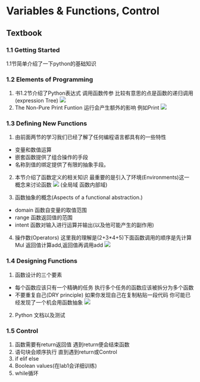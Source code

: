 # Variables & Functions, Control
## Textbook

###  1.1   Getting Started
1.1节简单介绍了一下python的基础知识

### 1.2   Elements of Programming
1. 书1.2节介绍了Python表达式 调用函数传参
 比较有意思的点是函数的递归调用(expression Tree)
![](https://cdn.jsdelivr.net/gh/takohack/Picture-update@main/picture/1631242311247-1631242311242.png)
2. The Non-Pure Print Funtion 运行会产生额外的影响 例如Print
![](https://cdn.jsdelivr.net/gh/takohack/Picture-update@main/picture/1631242509246-1631242509242.png)

### 1.3   Defining New Functions
1. 由前面两节的学习我们已经了解了任何编程语言都具有的一些特性
* 变量和数值运算
* 嵌套函数提供了组合操作的手段
* 名称到值的绑定提供了有限的抽象手段。
2. 本节介绍了函数定义的相关知识 最重要的是引入了环境(Environments)这一概念来讨论函数
![](https://cdn.jsdelivr.net/gh/takohack/Picture-update@main/picture/1631243045916-1631243045914.png)
(全局域 函数内部域)

3. 函数抽象的概念(Aspects of a functional abstraction.)
* domain 函数自变量的取值范围
* range 函数返回值的范围
* intent 函数对输入进行运算并输出(以及他可能产生的副作用)

4. 操作数(Operators) 这里我的理解是(2+3*4+5)下面函数调用的顺序是先计算Mul 返回值计算add,返回值再调用add
![](https://cdn.jsdelivr.net/gh/takohack/Picture-update@main/picture/1631243468836-1631243468835.png)



### 1.4 Designing Functions
1. 函数设计的三个要素
* 每个函数应该只有一个精确的任务 执行多个任务的函数应该被拆分为多个函数
* 不要重复自己(DRY principle) 如果你发现自己在复制粘贴一段代码 你可能已经发现了一个机会用函数抽象
![](https://cdn.jsdelivr.net/gh/takohack/Picture-update@main/picture/1631243863359-1631243863356.png)

2. Python 文档以及测试

### 1.5   Control
1. 函数需要有return返回值 遇到return便会结束函数
2. 语句块会顺序执行 直到遇到return或Control
3. if elif else
4. Boolean values(在lab1会详细训练)
5. while循环

